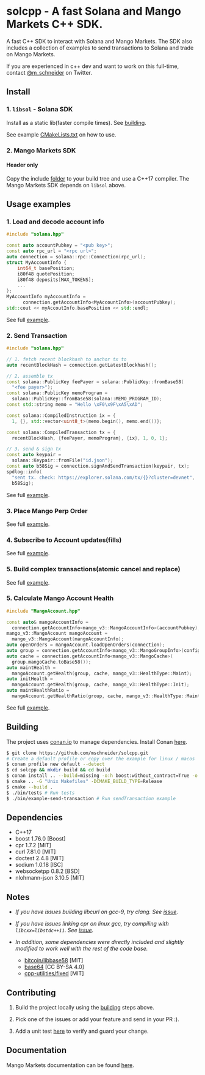 # solcpp - A fast Solana and Mango Markets C++ SDK.
A fast C++ SDK to interact with Solana and Mango Markets. The SDK also includes a collection of examples to send transactions to Solana and trade on Mango Markets.

If you are experienced in c++ dev and want to work on this full-time, contact [@m_schneider](https://twitter.com/m_schneider) on Twitter.

## Install
### 1. `libsol` - Solana SDK
Install as a static lib(faster compile times). See [building](#building).

See example [CMakeLists.txt](https://github.com/mschneider/solcpp/blob/main/tests/CMakeLists.txt) on how to use.

### 2. Mango Markets SDK
#### Header only
Copy the include [folder](https://github.com/mschneider/solcpp/tree/main/include) to your build tree and use a C++17 compiler.
The Mango Markets SDK depends on `libsol` above.
## Usage examples

### 1. Load and decode account info
```cpp
#include "solana.hpp"

const auto accountPubkey = "<pub key>";
const auto rpc_url = "<rpc url>";
auto connection = solana::rpc::Connection(rpc_url);
struct MyAccountInfo {
    int64_t basePosition;
    i80f48 quotePosition;
    i80f48 deposits[MAX_TOKENS];
    ...
};
MyAccountInfo myAccountInfo =
      connection.getAccountInfo<MyAccountInfo>(accountPubkey);
std::cout << myAccoutInfo.basePosition << std::endl;
```
See full [example](https://github.com/mschneider/solcpp/blob/main/examples/positions.cpp#L11).
### 2. Send Transaction
```cpp
#include "solana.hpp"

// 1. fetch recent blockhash to anchor tx to
auto recentBlockHash = connection.getLatestBlockhash();

// 2. assemble tx
const solana::PublicKey feePayer = solana::PublicKey::fromBase58(
  "<fee payer>");
const solana::PublicKey memoProgram =
  solana::PublicKey::fromBase58(solana::MEMO_PROGRAM_ID);
const std::string memo = "Hello \xF0\x9F\xA5\xAD";

const solana::CompiledInstruction ix = {
  1, {}, std::vector<uint8_t>(memo.begin(), memo.end())};

const solana::CompiledTransaction tx = {
  recentBlockHash, {feePayer, memoProgram}, {ix}, 1, 0, 1};

// 3. send & sign tx
const auto keypair =
  solana::Keypair::fromFile("id.json");
const auto b58Sig = connection.signAndSendTransaction(keypair, tx);
spdlog::info(
  "sent tx. check: https://explorer.solana.com/tx/{}?cluster=devnet",
  b58Sig);
```
See full [example](https://github.com/mschneider/solcpp/blob/main/examples/sendTransaction.cpp).
### 3. Place Mango Perp Order
See full [example](https://github.com/mschneider/solcpp/blob/main/examples/placeOrder.cpp).
### 4. Subscribe to Account updates(fills)
See full [example](https://github.com/mschneider/solcpp/blob/main/examples/accountSubscribe.cpp).
### 5. Build complex transactions(atomic cancel and replace)
See full [example](https://github.com/mschneider/solcpp/blob/main/examples/placeOrder.cpp).
### 5. Calculate Mango Account Health
```cpp
#include "MangoAccount.hpp"

const auto& mangoAccountInfo =
  connection.getAccountInfo<mango_v3::MangoAccountInfo>(accountPubkey);
mango_v3::MangoAccount mangoAccount =
  mango_v3::MangoAccount(mangoAccountInfo);
auto openOrders = mangoAccount.loadOpenOrders(connection);
auto group = connection.getAccountInfo<mango_v3::MangoGroupInfo>(config.group);
auto cache = connection.getAccountInfo<mango_v3::MangoCache>(
  group.mangoCache.toBase58());
auto maintHealth =
  mangoAccount.getHealth(group, cache, mango_v3::HealthType::Maint);
auto initHealth =
  mangoAccount.getHealth(group, cache, mango_v3::HealthType::Init);
auto maintHealthRatio =
  mangoAccount.getHealthRatio(group, cache, mango_v3::HealthType::Maint);
```
See full [example](https://github.com/mschneider/solcpp/blob/main/examples/positions.cpp#L7).
## Building
The project uses [conan.io](https://conan.io/) to manage dependencies. Install Conan [here](https://conan.io/downloads.html).
```sh
$ git clone https://github.com/mschneider/solcpp.git
# Create a default profile or copy over the example for linux / macos
$ conan profile new default --detect
$ cd solcpp && mkdir build && cd build
$ conan install .. --build=missing -o:h boost:without_contract=True -o:h boost:without_fiber=True -o:h boost:without_graph=True -o:h boost:without_graph_parallel=True -o:h boost:without_json=True -o:h boost:without_log=True -o:h boost:without_math=True -o:h boost:without_mpi=True -o:h boost:without_nowide=True -o:h boost:without_program_options=True -o:h boost:without_python=True -o:h boost:without_stacktrace=True -o:h boost:without_test=True -o:h boost:without_timer=True -o:h boost:without_type_erasure=True -o:h boost:without_wave=True
$ cmake .. -G "Unix Makefiles" -DCMAKE_BUILD_TYPE=Release
$ cmake --build .
$ ./bin/tests # Run tests
$ ./bin/example-send-transaction # Run sendTransaction example
```

## Dependencies
- C++17
- boost 1.76.0 [Boost]
- cpr 1.7.2 [MIT]
- curl 7.81.0 [MIT]
- doctest 2.4.8 [MIT]
- sodium 1.0.18 [ISC]
- websocketpp 0.8.2 [BSD]
- nlohmann-json 3.10.5 [MIT]

## Notes
- _If you have issues building libcurl on gcc-9, try clang. See
  [issue](https://github.com/curl/curl/issues/4821)._

- _If you have issues linking cpr on linux gcc, try compiling with
  `libcxx=libstdc++11`. See [issue](https://github.com/libcpr/cpr/issues/125)._

- _In addition, some dependencies were directly included and slightly modified to
  work well with the rest of the code base._
    - [bitcoin/libbase58](https://github.com/bitcoin/libbase58/tree/b1dd03fa8d1be4be076bb6152325c6b5cf64f678) [MIT]
    - [base64](https://stackoverflow.com/a/37109258/18072933) [CC BY-SA 4.0]
    - [cpp-utilities/fixed](https://github.com/eteran/cpp-utilities/blob/master/fixed/include/cpp-utilities/fixed.h)
      [MIT]
## Contributing
1. Build the project locally using the [building](#building) steps above.

2. Pick one of the issues or add your feature and send in your PR :).

3. Add a unit test [here](https://github.com/mschneider/solcpp/blob/main/tests/main.cpp) to verify and guard your change.

## Documentation
Mango Markets documentation can be found [here](https://docs.mango.markets/development-resources/client-libraries).
